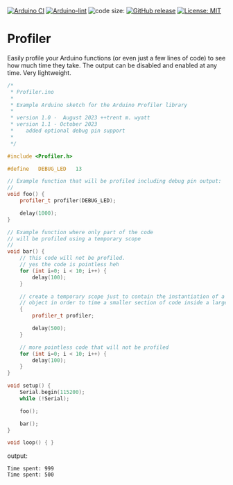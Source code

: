 [![Arduino CI](https://github.com/ripred/Profiler/workflows/Arduino%20CI/badge.svg)](https://github.com/marketplace/actions/arduino_ci)
[![Arduino-lint](https://github.com/ripred/Profiler/actions/workflows/arduino-lint.yml/badge.svg)](https://github.com/ripred/Profiler/actions/workflows/arduino-lint.yml)
![code size:](https://img.shields.io/github/languages/code-size/ripred/Profiler)
[![GitHub release](https://img.shields.io/github/release/ripred/Profiler.svg?maxAge=3600)](https://github.com/ripred/Profiler/releases)
[![License: MIT](https://img.shields.io/badge/license-MIT-green.svg)](https://github.com/ripred/Profiler/blob/master/LICENSE)

# Profiler
Easily profile your Arduino functions (or even just a few lines of code) to see how much time they take. The output can be disabled and enabled at any time. Very lightweight.

```cpp
/*
 * Profiler.ino
 *
 * Example Arduino sketch for the Arduino Profiler library
 *
 * version 1.0 -  August 2023 ++trent m. wyatt
 * version 1.1 - October 2023
 *    added optional debug pin support
 *
 */

#include <Profiler.h>

#define   DEBUG_LED   13

// Example function that will be profiled including debug pin output:
//
void foo() {
    profiler_t profiler(DEBUG_LED);

    delay(1000);
}

// Example function where only part of the code
// will be profiled using a temporary scope
//
void bar() {
    // this code will not be profiled.
    // yes the code is pointless heh
    for (int i=0; i < 10; i++) {
        delay(100);
    }

    // create a temporary scope just to contain the instantiation of a profiler_t
    // object in order to time a smaller section of code inside a larger section
    {
        profiler_t profiler;

        delay(500);
    }

    // more pointless code that will not be profiled
    for (int i=0; i < 10; i++) {
        delay(100);
    }
}

void setup() {
    Serial.begin(115200);
    while (!Serial);

    foo();

    bar();
}

void loop() { }
```

output:

```
Time spent: 999
Time spent: 500
```
